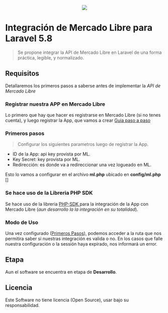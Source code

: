 <p align="center"><img src="http://code-jr.com.ar/img/code-jr.jpg"></p>

# Integración de Mercado Libre para Laravel 5.8

> Se propone integrar la API de Mercado Libre en Laravel de una forma práctica, legible, y normalizado.

## Requisitos
Detallaremos los primeros pasos a saberse antes de implementar la *API de Mercado Libre*

### Registrar nuestra APP en Mercado Libre

Lo primero que hay que hacer es registrarse en Mercado Libre (si no tenes cuenta), y luego registrar la App, que vamos a crear
<a href="https://developers.mercadolibre.com.ar/es_ar/api-docs-es/" target="_blank"> Guia paso a paso </a>

### Primeros pasos

> Configurar los siguientes parametros luego de registrar la App.

* ID de la App: api key provista por ML.
* Key Secret: key provista por ML.
* Redirección: es donde va a redireccionar una vez logueado en ML.

Esto lo vamos a configurar en el archivo **ml.php** ubicado en **config/ml.php** []

### Se hace uso de la Libreria PHP SDK

Se hace uso de la libreria <a href="https://github.com/mercadolibre/php-sdk"> PHP-SDK </a> para la integración de la App con Mercado Libre (*aun desarrollo la la integración en su totalidad*).


### Modo de Uso

Una vez configurado ([Primeros Pasos](#primeros-pasos)), podemos acceder a la ruta que nos permitira saber si nuestras integración es valida o no.
En los casos que falle nuestra configuración o la sessión haya expirado, nos informará un error.

## Etapa

Aun el software se encuentra en etapa de **Desarrollo**.

## Licencia

Este Software no tiene licencia (Open Source), usar bajo su responsabilidad.
